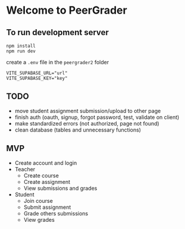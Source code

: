 # Welcome to PeerGrader

## To run development server

```tsx
npm install
npm run dev
```

create a `.env` file in the `peergrader2` folder

```tsx
VITE_SUPABASE_URL="url"
VITE_SUPABASE_KEY="key"
```

## TODO

* move student assignment submission/upload to other page
* finish auth (oauth, signup, forgot password, test, validate on client)
* make standardized errors (not authorized, page not found)
* clean database (tables and unnecessary functions)

## MVP

* Create account and login
* Teacher
  * Create course
  * Create assignment
  * View submissions and grades
* Student
  * Join course
  * Submit assignment
  * Grade others submissions
  * View grades
